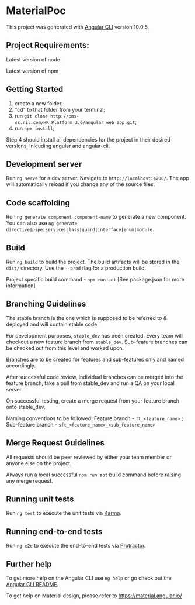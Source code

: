 # MaterialPoc

This project was generated with [Angular CLI](https://github.com/angular/angular-cli) version 10.0.5.

## Project Requirements:

Latest version of node

Latest version of npm

## Getting Started

1. create a new folder;
2. "cd" to that folder from your terminal;
3. run `git clone http://pms-sc.ril.com/HR_Platform_3.0/angular_web_app.git`;
4. run `npm install`;

Step 4 should install all dependencies for the project in their desired versions, inlcuding angular and angular-cli.

## Development server

Run `ng serve` for a dev server. Navigate to `http://localhost:4200/`. The app will automatically reload if you change any of the source files.

## Code scaffolding

Run `ng generate component component-name` to generate a new component. You can also use `ng generate directive|pipe|service|class|guard|interface|enum|module`.

## Build

Run `ng build` to build the project. The build artifacts will be stored in the `dist/` directory. Use the `--prod` flag for a production build.

Project specific build command - `npm run aot` [See package.json for more information]

## Branching Guidelines

The stable branch is the one which is supposed to be referred to & deployed and will contain stable code.

For development purposes, `stable_dev` has been created. Every team will checkout a new feature branch from `stable_dev`. Sub-feature branches can be checked out from this level and worked upon.

Branches are to be created for features and sub-features only and named accordingly.

After successful code review, individual branches can be merged into the feature branch, take a pull from stable_dev and run a QA on your local server.

On successful testing, create a merge request from your feature branch onto stable_dev.

Naming conventions to be followed: Feature branch - `ft_<feature_name>` ; Sub-feature branch - `sft_<feature_name>_<sub_feature_name>`

## Merge Request Guidelines

All requests should be peer reviewed by either your team member or anyone else on the project.

Always run a local successful `npm run aot` build command before raising any merge request.

## Running unit tests

Run `ng test` to execute the unit tests via [Karma](https://karma-runner.github.io).

## Running end-to-end tests

Run `ng e2e` to execute the end-to-end tests via [Protractor](http://www.protractortest.org/).

## Further help

To get more help on the Angular CLI use `ng help` or go check out the [Angular CLI README](https://github.com/angular/angular-cli/blob/master/README.md).

To get help on Material design, please refer to https://material.angular.io/
